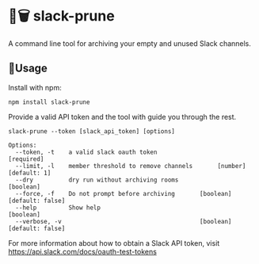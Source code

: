 # 💁🗑 slack-prune

A command line tool for archiving your empty and unused Slack channels.

## 🚀Usage

Install with npm:

```
npm install slack-prune
```

Provide a valid API token and the tool with guide you through the rest.

```
slack-prune --token [slack_api_token] [options]

Options:
  --token, -t    a valid slack oauth token                            [required]
  --limit, -l    member threshold to remove channels       [number] [default: 1]
  --dry          dry run without archiving rooms                       [boolean]
  --force, -f    Do not prompt before archiving       [boolean] [default: false]
  --help         Show help                                             [boolean]
  --verbose, -v                                       [boolean] [default: false]

```

For more information about how to obtain a Slack API token, visit
https://api.slack.com/docs/oauth-test-tokens

